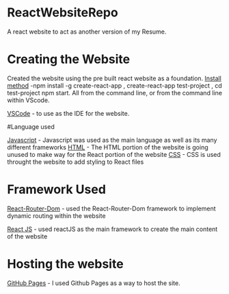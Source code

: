 # ReactWebsiteRepo
A react website to act as another version of my Resume.

# Creating the Website
Created the website using the pre built react website as a foundation. 
[Install method](https://reactjs.org/docs/create-a-new-react-app.html) -npm install -g create-react-app , create-react-app test-project , cd test-project npm start. All from the command line, or from the command line within VScode.

[VSCode](https://code.visualstudio.com/) - to use as the IDE for the website. 

#Language used

[Javascript](https://developer.mozilla.org/en-US/docs/Web/JavaScript) - Javascript was used as the main language as well as its many different frameworks
[HTML](https://developer.mozilla.org/en-US/docs/Web/HTML) - The HTML portion of the website is going unused to make way for the React portion of the website
[CSS](https://developer.mozilla.org/en-US/docs/Web/CSS) - CSS is used throught the website to add styling to React files

# Framework Used
[React-Router-Dom](https://v5.reactrouter.com/web/guides/quick-start) - used the React-Router-Dom framework to implement dynamic routing within the website

[React JS](https://reactjs.org/) - used reactJS as the main framework to create the main content of the website


# Hosting the website
[GitHub Pages](https://docs.github.com) - I used Github Pages as a way to host the site.


